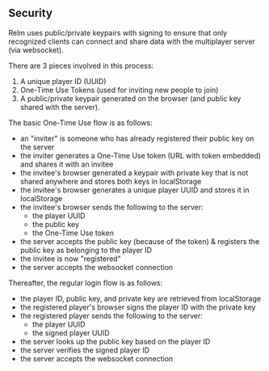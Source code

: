 ## Security

Relm uses public/private keypairs with signing to ensure that only recognized clients can connect and share data with the multiplayer server (via websocket).

There are 3 pieces involved in this process:
1. A unique player ID (UUID)
2. One-Time Use Tokens (used for inviting new people to join)
3. A public/private keypair generated on the browser (and public key shared with the server).

The basic One-Time Use flow is as follows:
- an "inviter" is someone who has already registered their public key on the server
- the inviter generates a One-Time Use token (URL with token embedded) and shares it with an invitee
- the invitee's browser generated a keypair with private key that is not shared anywhere and stores both keys in localStorage
- the invitee's browser generates a unique player UUID and stores it in localStorage
- the invitee's browser sends the following to the server:
  - the player UUID
  - the public key
  - the One-Time Use token
- the server accepts the public key (because of the token) & registers the public key as belonging to the player ID
- the invitee is now "registered"
- the server accepts the websocket connection

Thereafter, the regular login flow is as follows:
- the player ID, public key, and private key are retrieved from localStorage
- the registered player's browser signs the player ID with the private key
- the registered player sends the following to the server:
  - the player UUID
  - the signed player UUID
- the server looks up the public key based on the player ID
- the server verifies the signed player ID
- the server accepts the websocket connection
